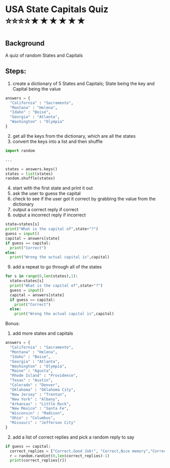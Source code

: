 # USA State Capitals Quiz <br> ⭐⭐⭐⭐★★★★★★

## Background

A quiz of random States and Capitals

## Steps:

1. create a dictionary of 5 States and Capitals; State being the key and Capital being the value

```python
answers = {
  "California" : "Sacramento",
  "Montana" : "Helena",
  "Idaho" : "Boise",
  "Georgia" : "Atlanta",
  "Washington" : "Olympia"
}
```

2. get all the keys from the dictionary, which are all the states
3. convert the keys into a list and then shuffle

```python
import random

...

states = answers.keys()
states = list(states)
random.shuffle(states)
```

4. start with the first state and print it out
5. ask the user to guess the capital
6. check to see if the user got it correct by grabbing the value from the dictionary
7. output a correct reply if correct
8. output a incorrect reply if incorrect

```python
state=states[s]
print("What is the capital of",state+"?")
guess = input()
capital = answers[state]
if guess == capital:
  print("Correct")
else:
  print("Wrong the actual capital is",capital)
```

9. add a repeat to go through all of the states

```python
for s in range(0,len(states),1):
  state=states[s]
  print("What is the capital of",state+"?")
  guess = input()
  capital = answers[state]
  if guess == capital:
    print("Correct")
  else:
    print("Wrong the actual capital is",capital)
```

Bonus:

1. add more states and capitals

```python
answers = {
  "California" : "Sacramento",
  "Montana" : "Helena",
  "Idaho" : "Boise",
  "Georgia" : "Atlanta",
  "Washington" : "Olympia",
  "Maine" : "Agusta",
  "Rhode Island" : "Providence",
  "Texas" : "Austin",
  "Colorado" : "Denver",
  "Oklahoma" : "Oklahoma City",
  "New Jersey" : "Trenton",
  "New York" : "Albany",
  "Arkansas" : "Little Rock",
  "New Mexico" : "Santa Fe",
  "Wisconsin" : "Madison",
  "Ohio" : "Columbus",
  "Missouri" : "Jefferson City"
}
```

2. add a list of correct replies and pick a random reply to say

```python
if guess == capital:
  correct_replies = ["Correct,Good Job!", "Correct,Nice memory","Correct, You know your capitals!"]
  r = random.randint(0,len(correct_replies)-1)
  print(correct_replies[r])
```
